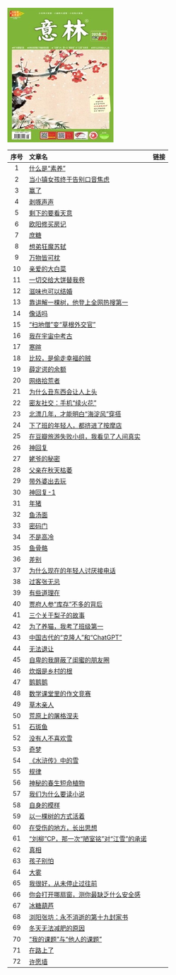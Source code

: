 ![](https://github.com/leaguecn/magazines/blob/master/img/yili202404-l.jpg?raw=true)

|序号|文章名|链接|
|:---------:|:----------|:---------|
|1|[什么是“素养”](https://github.com/leaguecn/magazines/blob/master/md/什么是“素养”.md)|[](http://fslib.vip.qikan.cn/Text/Article.aspx?titleid=yili20240401)|
|2|[当小镇女孩终于告别口音焦虑](https://github.com/leaguecn/magazines/blob/master/md/当小镇女孩终于告别口音焦虑.md)|[](http://fslib.vip.qikan.cn/Text/Article.aspx?titleid=yili20240402)|
|3|[赢了](https://github.com/leaguecn/magazines/blob/master/md/赢了.md)|[](http://fslib.vip.qikan.cn/Text/Article.aspx?titleid=yili20240403)|
|4|[剥啄声声](https://github.com/leaguecn/magazines/blob/master/md/剥啄声声.md)|[](http://fslib.vip.qikan.cn/Text/Article.aspx?titleid=yili20240404)|
|5|[剩下的要看天意](https://github.com/leaguecn/magazines/blob/master/md/剩下的要看天意.md)|[](http://fslib.vip.qikan.cn/Text/Article.aspx?titleid=yili20240405)|
|6|[欧阳修买房记](https://github.com/leaguecn/magazines/blob/master/md/欧阳修买房记.md)|[](http://fslib.vip.qikan.cn/Text/Article.aspx?titleid=yili20240406)|
|7|[庶糖](https://github.com/leaguecn/magazines/blob/master/md/庶糖.md)|[](http://fslib.vip.qikan.cn/Text/Article.aspx?titleid=yili20240407)|
|8|[想弟狂魔苏轼](https://github.com/leaguecn/magazines/blob/master/md/想弟狂魔苏轼.md)|[](http://fslib.vip.qikan.cn/Text/Article.aspx?titleid=yili20240408)|
|9|[万物皆可枕](https://github.com/leaguecn/magazines/blob/master/md/万物皆可枕.md)|[](http://fslib.vip.qikan.cn/Text/Article.aspx?titleid=yili20240409)|
|10|[亲爱的大白菜](https://github.com/leaguecn/magazines/blob/master/md/亲爱的大白菜.md)|[](http://fslib.vip.qikan.cn/Text/Article.aspx?titleid=yili20240410)|
|11|[一切交给大饼替我卷](https://github.com/leaguecn/magazines/blob/master/md/一切交给大饼替我卷.md)|[](http://fslib.vip.qikan.cn/Text/Article.aspx?titleid=yili20240411)|
|12|[滋味也可以结婚](https://github.com/leaguecn/magazines/blob/master/md/滋味也可以结婚.md)|[](http://fslib.vip.qikan.cn/Text/Article.aspx?titleid=yili20240412)|
|13|[靠讲解一棵树，他登上全网热搜第一](https://github.com/leaguecn/magazines/blob/master/md/靠讲解一棵树，他登上全网热搜第一.md)|[](http://fslib.vip.qikan.cn/Text/Article.aspx?titleid=yili20240413)|
|14|[像话吗](https://github.com/leaguecn/magazines/blob/master/md/像话吗.md)|[](http://fslib.vip.qikan.cn/Text/Article.aspx?titleid=yili20240414)|
|15|[“扫地僧”变“草根外交官”](https://github.com/leaguecn/magazines/blob/master/md/“扫地僧”变“草根外交官”.md)|[](http://fslib.vip.qikan.cn/Text/Article.aspx?titleid=yili20240415)|
|16|[我在宇宙中考古](https://github.com/leaguecn/magazines/blob/master/md/我在宇宙中考古.md)|[](http://fslib.vip.qikan.cn/Text/Article.aspx?titleid=yili20240416)|
|17|[寒暄](https://github.com/leaguecn/magazines/blob/master/md/寒暄.md)|[](http://fslib.vip.qikan.cn/Text/Article.aspx?titleid=yili20240417)|
|18|[比较，是偷走幸福的贼](https://github.com/leaguecn/magazines/blob/master/md/比较，是偷走幸福的贼.md)|[](http://fslib.vip.qikan.cn/Text/Article.aspx?titleid=yili20240418)|
|19|[薛定谔的余额](https://github.com/leaguecn/magazines/blob/master/md/薛定谔的余额.md)|[](http://fslib.vip.qikan.cn/Text/Article.aspx?titleid=yili20240419)|
|20|[网络拾荒者](https://github.com/leaguecn/magazines/blob/master/md/网络拾荒者.md)|[](http://fslib.vip.qikan.cn/Text/Article.aspx?titleid=yili20240420)|
|21|[为什么丑东西会让人上头](https://github.com/leaguecn/magazines/blob/master/md/为什么丑东西会让人上头.md)|[](http://fslib.vip.qikan.cn/Text/Article.aspx?titleid=yili20240421)|
|22|[密友社交：手机“续火花”](https://github.com/leaguecn/magazines/blob/master/md/密友社交：手机“续火花”.md)|[](http://fslib.vip.qikan.cn/Text/Article.aspx?titleid=yili20240422)|
|23|[北漂几年，才能明白“海淀风”穿搭](https://github.com/leaguecn/magazines/blob/master/md/北漂几年，才能明白“海淀风”穿搭.md)|[](http://fslib.vip.qikan.cn/Text/Article.aspx?titleid=yili20240423)|
|24|[下了班的年轻人，都挤进了按摩店](https://github.com/leaguecn/magazines/blob/master/md/下了班的年轻人，都挤进了按摩店.md)|[](http://fslib.vip.qikan.cn/Text/Article.aspx?titleid=yili20240424)|
|25|[在豆瓣旅游失败小组，我看见了人间真实](https://github.com/leaguecn/magazines/blob/master/md/在豆瓣旅游失败小组，我看见了人间真实.md)|[](http://fslib.vip.qikan.cn/Text/Article.aspx?titleid=yili20240425)|
|26|[神回复](https://github.com/leaguecn/magazines/blob/master/md/神回复.md)|[](http://fslib.vip.qikan.cn/Text/Article.aspx?titleid=yili20240426)|
|27|[姥爷的秘密](https://github.com/leaguecn/magazines/blob/master/md/姥爷的秘密.md)|[](http://fslib.vip.qikan.cn/Text/Article.aspx?titleid=yili20240427)|
|28|[父亲在秋天枯萎](https://github.com/leaguecn/magazines/blob/master/md/父亲在秋天枯萎.md)|[](http://fslib.vip.qikan.cn/Text/Article.aspx?titleid=yili20240428)|
|29|[带外婆出去玩](https://github.com/leaguecn/magazines/blob/master/md/带外婆出去玩.md)|[](http://fslib.vip.qikan.cn/Text/Article.aspx?titleid=yili20240429)|
|30|[神回复-1](https://github.com/leaguecn/magazines/blob/master/md/神回复-1.md)|[](http://fslib.vip.qikan.cn/Text/Article.aspx?titleid=yili20240430)|
|31|[年猪](https://github.com/leaguecn/magazines/blob/master/md/年猪.md)|[](http://fslib.vip.qikan.cn/Text/Article.aspx?titleid=yili20240431)|
|32|[鱼汤面](https://github.com/leaguecn/magazines/blob/master/md/鱼汤面.md)|[](http://fslib.vip.qikan.cn/Text/Article.aspx?titleid=yili20240432)|
|33|[密码门](https://github.com/leaguecn/magazines/blob/master/md/密码门.md)|[](http://fslib.vip.qikan.cn/Text/Article.aspx?titleid=yili20240433)|
|34|[不是高冷](https://github.com/leaguecn/magazines/blob/master/md/不是高冷.md)|[](http://fslib.vip.qikan.cn/Text/Article.aspx?titleid=yili20240434)|
|35|[鱼骨骼](https://github.com/leaguecn/magazines/blob/master/md/鱼骨骼.md)|[](http://fslib.vip.qikan.cn/Text/Article.aspx?titleid=yili20240435)|
|36|[差别](https://github.com/leaguecn/magazines/blob/master/md/差别.md)|[](http://fslib.vip.qikan.cn/Text/Article.aspx?titleid=yili20240436)|
|37|[为什么现在的年轻人讨厌接电话](https://github.com/leaguecn/magazines/blob/master/md/为什么现在的年轻人讨厌接电话.md)|[](http://fslib.vip.qikan.cn/Text/Article.aspx?titleid=yili20240437)|
|38|[过客张无忌](https://github.com/leaguecn/magazines/blob/master/md/过客张无忌.md)|[](http://fslib.vip.qikan.cn/Text/Article.aspx?titleid=yili20240438)|
|39|[有些道理在](https://github.com/leaguecn/magazines/blob/master/md/有些道理在.md)|[](http://fslib.vip.qikan.cn/Text/Article.aspx?titleid=yili20240439)|
|40|[贾府人参“库存”不多的背后](https://github.com/leaguecn/magazines/blob/master/md/贾府人参“库存”不多的背后.md)|[](http://fslib.vip.qikan.cn/Text/Article.aspx?titleid=yili20240440)|
|41|[三个关于梨子的故事](https://github.com/leaguecn/magazines/blob/master/md/三个关于梨子的故事.md)|[](http://fslib.vip.qikan.cn/Text/Article.aspx?titleid=yili20240441)|
|42|[为了养猫，我考了班级第一](https://github.com/leaguecn/magazines/blob/master/md/为了养猫，我考了班级第一.md)|[](http://fslib.vip.qikan.cn/Text/Article.aspx?titleid=yili20240442)|
|43|[中国古代的“克隆人”和“ChatGPT”](https://github.com/leaguecn/magazines/blob/master/md/中国古代的“克隆人”和“ChatGPT”.md)|[](http://fslib.vip.qikan.cn/Text/Article.aspx?titleid=yili20240443)|
|44|[无法退让](https://github.com/leaguecn/magazines/blob/master/md/无法退让.md)|[](http://fslib.vip.qikan.cn/Text/Article.aspx?titleid=yili20240444)|
|45|[自卑的我屏蔽了闺蜜的朋友圈](https://github.com/leaguecn/magazines/blob/master/md/自卑的我屏蔽了闺蜜的朋友圈.md)|[](http://fslib.vip.qikan.cn/Text/Article.aspx?titleid=yili20240445)|
|46|[炊烟是乡村的根](https://github.com/leaguecn/magazines/blob/master/md/炊烟是乡村的根.md)|[](http://fslib.vip.qikan.cn/Text/Article.aspx?titleid=yili20240446)|
|47|[鹅鹅鹅](https://github.com/leaguecn/magazines/blob/master/md/鹅鹅鹅.md)|[](http://fslib.vip.qikan.cn/Text/Article.aspx?titleid=yili20240447)|
|48|[数学课堂里的作文竞赛](https://github.com/leaguecn/magazines/blob/master/md/数学课堂里的作文竞赛.md)|[](http://fslib.vip.qikan.cn/Text/Article.aspx?titleid=yili20240448)|
|49|[草木亲人](https://github.com/leaguecn/magazines/blob/master/md/草木亲人.md)|[](http://fslib.vip.qikan.cn/Text/Article.aspx?titleid=yili20240449)|
|50|[荒原上的屠格涅夫](https://github.com/leaguecn/magazines/blob/master/md/荒原上的屠格涅夫.md)|[](http://fslib.vip.qikan.cn/Text/Article.aspx?titleid=yili20240450)|
|51|[石斑鱼](https://github.com/leaguecn/magazines/blob/master/md/石斑鱼.md)|[](http://fslib.vip.qikan.cn/Text/Article.aspx?titleid=yili20240451)|
|52|[没有人不喜欢雪](https://github.com/leaguecn/magazines/blob/master/md/没有人不喜欢雪.md)|[](http://fslib.vip.qikan.cn/Text/Article.aspx?titleid=yili20240452)|
|53|[奇梦](https://github.com/leaguecn/magazines/blob/master/md/奇梦.md)|[](http://fslib.vip.qikan.cn/Text/Article.aspx?titleid=yili20240453)|
|54|[《水浒传》中的雪](https://github.com/leaguecn/magazines/blob/master/md/《水浒传》中的雪.md)|[](http://fslib.vip.qikan.cn/Text/Article.aspx?titleid=yili20240454)|
|55|[规律](https://github.com/leaguecn/magazines/blob/master/md/规律.md)|[](http://fslib.vip.qikan.cn/Text/Article.aspx?titleid=yili20240455)|
|56|[神秘的春生短命植物](https://github.com/leaguecn/magazines/blob/master/md/神秘的春生短命植物.md)|[](http://fslib.vip.qikan.cn/Text/Article.aspx?titleid=yili20240456)|
|57|[我们为什么要读小说](https://github.com/leaguecn/magazines/blob/master/md/我们为什么要读小说.md)|[](http://fslib.vip.qikan.cn/Text/Article.aspx?titleid=yili20240457)|
|58|[自身的模样](https://github.com/leaguecn/magazines/blob/master/md/自身的模样.md)|[](http://fslib.vip.qikan.cn/Text/Article.aspx?titleid=yili20240458)|
|59|[以一棵树的方式活着](https://github.com/leaguecn/magazines/blob/master/md/以一棵树的方式活着.md)|[](http://fslib.vip.qikan.cn/Text/Article.aspx?titleid=yili20240459)|
|60|[在受伤的地方，长出思想](https://github.com/leaguecn/magazines/blob/master/md/在受伤的地方，长出思想.md)|[](http://fslib.vip.qikan.cn/Text/Article.aspx?titleid=yili20240460)|
|61|[“刘柳”CP，那一次“陋室铭”对“江雪”的承诺](https://github.com/leaguecn/magazines/blob/master/md/“刘柳”CP，那一次“陋室铭”对“江雪”的承诺.md)|[](http://fslib.vip.qikan.cn/Text/Article.aspx?titleid=yili20240461)|
|62|[真相](https://github.com/leaguecn/magazines/blob/master/md/真相.md)|[](http://fslib.vip.qikan.cn/Text/Article.aspx?titleid=yili20240462)|
|63|[孩子别怕](https://github.com/leaguecn/magazines/blob/master/md/孩子别怕.md)|[](http://fslib.vip.qikan.cn/Text/Article.aspx?titleid=yili20240463)|
|64|[大雾](https://github.com/leaguecn/magazines/blob/master/md/大雾.md)|[](http://fslib.vip.qikan.cn/Text/Article.aspx?titleid=yili20240464)|
|65|[我很好，从未停止过往前](https://github.com/leaguecn/magazines/blob/master/md/我很好，从未停止过往前.md)|[](http://fslib.vip.qikan.cn/Text/Article.aspx?titleid=yili20240465)|
|66|[你会打开哪扇窗，测你最缺乏什么安全感](https://github.com/leaguecn/magazines/blob/master/md/你会打开哪扇窗，测你最缺乏什么安全感.md)|[](http://fslib.vip.qikan.cn/Text/Article.aspx?titleid=yili20240466)|
|67|[冰糖葫芦](https://github.com/leaguecn/magazines/blob/master/md/冰糖葫芦.md)|[](http://fslib.vip.qikan.cn/Text/Article.aspx?titleid=yili20240467)|
|68|[浏阳张坊：永不消逝的第十九封家书](https://github.com/leaguecn/magazines/blob/master/md/浏阳张坊：永不消逝的第十九封家书.md)|[](http://fslib.vip.qikan.cn/Text/Article.aspx?titleid=yili20240468)|
|69|[冬天无法减肥的原因](https://github.com/leaguecn/magazines/blob/master/md/冬天无法减肥的原因.md)|[](http://fslib.vip.qikan.cn/Text/Article.aspx?titleid=yili20240469)|
|70|[“我的课题”与“他人的课题”](https://github.com/leaguecn/magazines/blob/master/md/“我的课题”与“他人的课题”.md)|[](http://fslib.vip.qikan.cn/Text/Article.aspx?titleid=yili20240470)|
|71|[在路上了](https://github.com/leaguecn/magazines/blob/master/md/在路上了.md)|[](http://fslib.vip.qikan.cn/Text/Article.aspx?titleid=yili20240471)|
|72|[许愿墙](https://github.com/leaguecn/magazines/blob/master/md/许愿墙.md)|[](http://fslib.vip.qikan.cn/Text/Article.aspx?titleid=yili20240472)|
